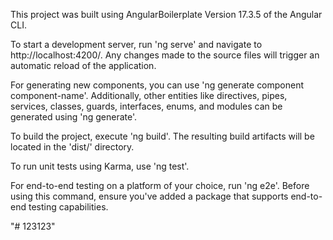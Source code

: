 This project was built using AngularBoilerplate Version 17.3.5 of the Angular CLI.

To start a development server, run 'ng serve' and navigate to http://localhost:4200/. Any changes made to the source files will trigger an automatic reload of the application.

For generating new components, you can use 'ng generate component component-name'. Additionally, other entities like directives, pipes, services, classes, guards, interfaces, enums, and modules can be generated using 'ng generate'.

To build the project, execute 'ng build'. The resulting build artifacts will be located in the 'dist/' directory.

To run unit tests using Karma, use 'ng test'.

For end-to-end testing on a platform of your choice, run 'ng e2e'. Before using this command, ensure you've added a package that supports end-to-end testing capabilities.






"# 123123" 
